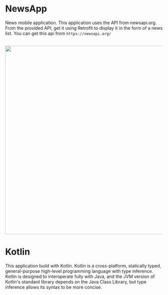 # NewsApp
News mobile application. This application uses the API from newsapi.org. From the provided API, get it using Retrofit to display it in the form of a news list.
You can get this api from
``` https://newsapi.org/ ``` </br>
</br>
<p float="left">
  <img src="/screenshots/ss.png/" height=600>
  <!-- <p>Gambar 1</p>
  <nl> -->
</p>

# Kotlin
This application build with Kotlin. Kotlin is a cross-platform, statically typed, general-purpose high-level programming language with type inference. Kotlin is designed to interoperate fully with Java, and the JVM version of Kotlin's standard library depends on the Java Class Library, but type inference allows its syntax to be more concise.
